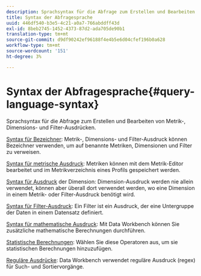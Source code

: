 ```yaml
---
description: Sprachsyntax für die Abfrage zum Erstellen und Bearbeiten von Metrik-, Dimensions- und Filter-Ausdrücken.
title: Syntax der Abfragesprache
uuid: 446df540-b3e5-4c21-a0a7-766abddff43d
exl-id: 8beb2745-1452-4373-87d2-ada705de90b1
translation-type: tm+mt
source-git-commit: d9df90242ef96188f4e4b5e6d04cfef196b0a628
workflow-type: tm+mt
source-wordcount: '151'
ht-degree: 3%

---
```


# Syntax der Abfragesprache{#query-language-syntax}

Sprachsyntax für die Abfrage zum Erstellen und Bearbeiten von Metrik-, Dimensions- und Filter-Ausdrücken.

[Syntax für Bezeichner](../c-qry-lang-syntx/c-syntx-id.md): Metrik-, Dimensions- und Filter-Ausdruck können Bezeichner verwenden, um auf benannte Metriken, Dimensionen und Filter zu verweisen.

[Syntax für metrische Ausdruck](../c-qry-lang-syntx/c-syntx-mtrc-exp.md): Metriken können mit dem Metrik-Editor bearbeitet und im Metrikverzeichnis eines Profils gespeichert werden.

[Syntax für Ausdruck](../c-qry-lang-syntx/c-syntx-dim-exp.md) der Dimension: Dimension-Ausdruck werden nie allein verwendet, können aber überall dort verwendet werden, wo eine Dimension in einem Metrik- oder Filter-Ausdruck benötigt wird.

[Syntax für Filter-Ausdruck](../c-qry-lang-syntx/c-syntx-fltr-exp.md): Ein Filter ist ein Ausdruck, der eine Untergruppe der Daten in einem Datensatz definiert.

[Syntax für mathematische Ausdruck](../c-qry-lang-syntx/c-math-expressions.md): Mit Data Workbench können Sie zusätzliche mathematische Berechnungen durchführen.

[Statistische Berechnungen](../c-qry-lang-syntx/c-statistical-callouts.md): Wählen Sie diese Operatoren aus, um sie statistischen Berechnungen hinzuzufügen.

[Reguläre Ausdrücke](../c-qry-lang-syntx/c-search-regex.md): Data Workbench verwendet reguläre Ausdruck (regex) für Such- und Sortiervorgänge.
